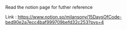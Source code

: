 Read the notion page for futher reference

Link : https://www.notion.so/milansony/15DaysOfCode-bed90e2a7ecc4baf999709befd32c253?pvs=4